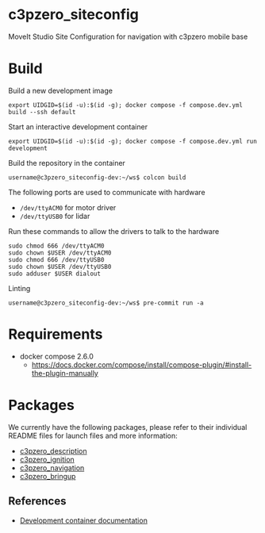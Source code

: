 # c3pzero_siteconfig
MoveIt Studio Site Configuration for navigation with c3pzero mobile base

# Build
Build a new development image
```shell
export UIDGID=$(id -u):$(id -g); docker compose -f compose.dev.yml build --ssh default
```
Start an interactive development container
```shell
export UIDGID=$(id -u):$(id -g); docker compose -f compose.dev.yml run development
```
Build the repository in the container
```shell
username@c3pzero_siteconfig-dev:~/ws$ colcon build
```

The following ports are used to communicate with hardware
- `/dev/ttyACM0` for motor driver
- `/dev/ttyUSB0` for lidar

Run these commands to allow the drivers to talk to the hardware
```
sudo chmod 666 /dev/ttyACM0
sudo chown $USER /dev/ttyACM0
sudo chmod 666 /dev/ttyUSB0
sudo chown $USER /dev/ttyUSB0
sudo adduser $USER dialout
```


Linting
```shell
username@c3pzero_siteconfig-dev:~/ws$ pre-commit run -a
```

# Requirements
- docker compose 2.6.0
  - https://docs.docker.com/compose/install/compose-plugin/#install-the-plugin-manually

# Packages

We currently have the following packages, please refer to their individual README files for launch files and more information:

- [c3pzero_description](c3pzero_description/README.md)
- [c3pzero_ignition](c3pzero_ignition/README.md)
- [c3pzero_navigation](c3pzero_navigation/README.md)
- [c3pzero_bringup](c3pzero_bringup/README.md)

## References
- [Development container documentation](docs/development-container.md)
